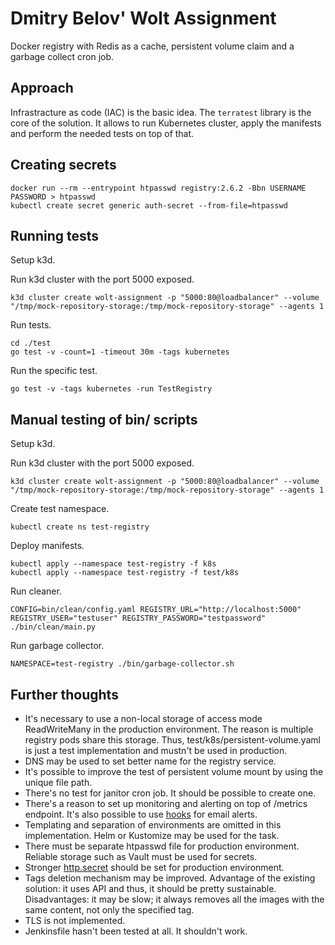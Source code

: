 # Dmitry Belov' Wolt Assignment

Docker registry with Redis as a cache, persistent volume claim and a garbage collect cron job.

## Approach

Infrastracture as code (IAC) is the basic idea. The `terratest` library is the core of the solution. It allows to run Kubernetes cluster, apply the manifests and perform the needed tests on top of that.

## Creating secrets

```
docker run --rm --entrypoint htpasswd registry:2.6.2 -Bbn USERNAME PASSWORD > htpasswd
kubectl create secret generic auth-secret --from-file=htpasswd
```

## Running tests

Setup k3d.

Run k3d cluster with the port 5000 exposed.

```
k3d cluster create wolt-assignment -p "5000:80@loadbalancer" --volume "/tmp/mock-repository-storage:/tmp/mock-repository-storage" --agents 1
```

Run tests.

```
cd ./test
go test -v -count=1 -timeout 30m -tags kubernetes
```

Run the specific test.

```
go test -v -tags kubernetes -run TestRegistry
```

## Manual testing of bin/ scripts

Setup k3d.

Run k3d cluster with the port 5000 exposed.

```
k3d cluster create wolt-assignment -p "5000:80@loadbalancer" --volume "/tmp/mock-repository-storage:/tmp/mock-repository-storage" --agents 1
```

Create test namespace.

```
kubectl create ns test-registry
```

Deploy manifests.

```
kubectl apply --namespace test-registry -f k8s
kubectl apply --namespace test-registry -f test/k8s
```

Run cleaner.

```
CONFIG=bin/clean/config.yaml REGISTRY_URL="http://localhost:5000" REGISTRY_USER="testuser" REGISTRY_PASSWORD="testpassword" ./bin/clean/main.py
```

Run garbage collector.

```
NAMESPACE=test-registry ./bin/garbage-collector.sh
```


## Further thoughts

* It's necessary to use a non-local storage of access mode ReadWriteMany in the production environment. The reason is multiple registry pods share this storage. Thus, test/k8s/persistent-volume.yaml is just a test implementation and mustn't be used in production.
* DNS may be used to set better name for the registry service.
* It's possible to improve the test of persistent volume mount by using the unique file path.
* There's no test for janitor cron job. It should be possible to create one.
* There's a reason to set up monitoring and alerting on top of /metrics endpoint. It's also possible to use [hooks](https://docs.docker.com/registry/configuration/#hooks) for email alerts.
* Templating and separation of environments are omitted in this implementation. Helm or Kustomize may be used for the task.
* There must be separate htpasswd file for production environment. Reliable storage such as Vault must be used for secrets.
* Stronger [http.secret](https://docs.docker.com/registry/configuration/#http) should be set for production environment.
* Tags deletion mechanism may be improved. Advantage of the existing solution: it uses API and thus, it should be pretty sustainable. Disadvantages: it may be slow; it always removes all the images with the same content, not only the specified tag.
* TLS is not implemented.
* Jenkinsfile hasn't been tested at all. It shouldn't work.
